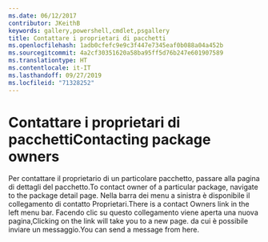 ```yaml
---
ms.date: 06/12/2017
contributor: JKeithB
keywords: gallery,powershell,cmdlet,psgallery
title: Contattare i proprietari di pacchetti
ms.openlocfilehash: 1adb0cfefc9e9c3f447e7345eaf0b088a04a452b
ms.sourcegitcommit: 4a2cf30351620a58ba95ff5d76b247e601907589
ms.translationtype: HT
ms.contentlocale: it-IT
ms.lasthandoff: 09/27/2019
ms.locfileid: "71328252"
---
```

# <a name="contacting-package-owners"></a><span data-ttu-id="61719-103">Contattare i proprietari di pacchetti</span><span class="sxs-lookup"><span data-stu-id="61719-103">Contacting package owners</span></span>

<span data-ttu-id="61719-104">Per contattare il proprietario di un particolare pacchetto, passare alla pagina di dettagli del pacchetto.</span><span class="sxs-lookup"><span data-stu-id="61719-104">To contact owner of a particular package, navigate to the package detail page.</span></span>
<span data-ttu-id="61719-105">Nella barra dei menu a sinistra è disponibile il collegamento di contatto Proprietari.</span><span class="sxs-lookup"><span data-stu-id="61719-105">There is a contact Owners link in the left menu bar.</span></span>
<span data-ttu-id="61719-106">Facendo clic su questo collegamento viene aperta una nuova pagina,</span><span class="sxs-lookup"><span data-stu-id="61719-106">Clicking on the link will take you to a new page.</span></span>
<span data-ttu-id="61719-107">da cui è possibile inviare un messaggio.</span><span class="sxs-lookup"><span data-stu-id="61719-107">You can send a message from here.</span></span>
